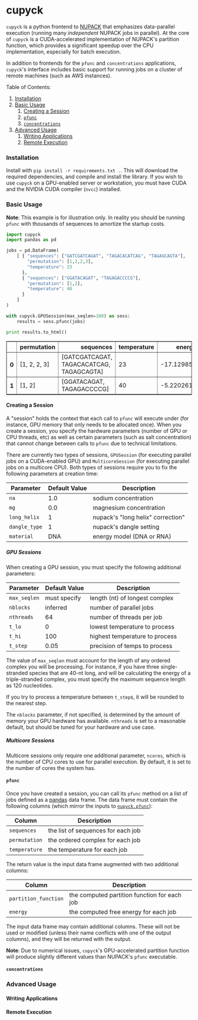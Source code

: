 cupyck
======
`cupyck` is a python frontend to [NUPACK](nupack.org) that emphasizes data-parallel
execution (running many *independent* NUPACK jobs in parallel). At the core of `cupyck` is
a CUDA-accelerated implementation of NUPACK's partition function, which provides a significant
speedup over the CPU implementation, especially for batch execution.

In addition to frontends for the `pfunc` and `concentrations` applications, `cupyck`'s interface
includes basic support for running jobs on a cluster of remote machines (such as AWS instances).

Table of Contents:
1. [Installation](#installation)
2. [Basic Usage](#basic-usage)
    1. [Creating a Session](#creating-a-session)
    2. [`pfunc`](#pfunc)
    3. [`concentrations`](#concentrations)
3. [Advanced Usage](#advanced-usage)
    1. [Writing Applications](#writing-applications)
    2. [Remote Execution](#remote-execution)

### Installation
Install with `pip install -r requirements.txt .`. This will download the required dependencies, and
compile and install the library. If you wish to use `cupyck` on a GPU-enabled server or workstation,
you must have CUDA and the NVIDIA CUDA compiler (`nvcc`) installed.

### Basic Usage

**Note**: This example is for illustration only. In reality you should be
running `pfunc` with thousands of sequences to amortize the startup costs.
```python
import cupyck
import pandas as pd

jobs = pd.DataFrame(
    [ { "sequences": ["GATCGATCAGAT", "TAGACACATCAG", "TAGAGCAGTA"],
        "permutation": [1,2,2,3],
        "temperature": 23
      },
      { "sequences": ["GGATACAGAT", "TAGAGACCCCG"],
        "permutation": [1,2],
        "temperature": 40
      }
    ]
)

with cupyck.GPUSession(max_seqlen=100) as sess:
    results = sess.pfunc(jobs)

print results.to_html()
```
<table border="1" class="dataframe">
  <thead>
    <tr style="text-align: right;">
      <th></th>
      <th>permutation</th>
      <th>sequences</th>
      <th>temperature</th>
      <th>energy</th>
      <th>partition_function</th>
    </tr>
  </thead>
  <tbody>
    <tr>
      <th>0</th>
      <td>[1, 2, 2, 3]</td>
      <td>[GATCGATCAGAT, TAGACACATCAG, TAGAGCAGTA]</td>
      <td>23</td>
      <td>-17.129853</td>
      <td>4.375900e+12</td>
    </tr>
    <tr>
      <th>1</th>
      <td>[1, 2]</td>
      <td>[GGATACAGAT, TAGAGACCCCG]</td>
      <td>40</td>
      <td>-5.220261</td>
      <td>4.397322e+03</td>
    </tr>
  </tbody>
</table>

#### Creating a Session

A "session" holds the context that each call to `pfunc` will execute under (for
instance, GPU memory that only needs to be allocated once). When you create
a session, you specify the hardware parameters (number of GPU or CPU threads,
etc) as well as certain parameters (such as salt concentration) that cannot
change between calls to `pfunc` due to technical limitations.

There are currently two types of sessions, `GPUSession` (for executing parallel
jobs on a CUDA-enabled GPU) and `MulticoreSession` (for executing parallel jobs
on a multicore CPU). Both types of sessions require you to fix the following
parameters at creation time:

| Parameter    | Default Value | Description                       |
| ---------    | ------------- | --------------------------------- |
| `na`         | 1.0           | sodium concentration              |
| `mg`         | 0.0           | magnesium concentration           |
| `long_helix` | 1             | nupack's "long helix" correction" |
| `dangle_type`| 1             | nupack's dangle setting           |
| `material`   | DNA           | energy model (DNA or RNA)         |

##### GPU Sessions
When creating a GPU session, you must specify the following additional
parameters:

| Parameter    | Default Value | Description                       |
| ---------    | ------------- | --------------------------------- |
| `max_seqlen` | must specify  | length (nt) of longest complex    |
| `nblocks`    | inferred      | number of parallel jobs           |
| `nthreads`   | 64            | number of threads per job         |
| `t_lo`       | 0             | lowest temperature to process     |
| `t_hi`       | 100           | highest temperature to process    |
| `t_step`     | 0.05          | precision of temps to process     |

The value of `max_seqlen` must account for the length of
any ordered complex you will be processing. For instance, if you have three
single-stranded species that are 40-nt long, and will be calculating the energy
of a triple-stranded complex, you must specify the maximum sequence length as
120 nucleotides.

If you try to process a temperature between `t_step`s, it will be rounded to the
nearest step.

The `nblocks` parameter, if not specified, is determined by the amount of memory
your GPU hardware has available. `nthreads` is set to a reasonable default, but
should be tuned for your hardware and use case.

##### Multicore Sessions
Multicore sessions only require one additional parameter, `ncores`, which
is the number of CPU cores to use for parallel execution. By default, it is
set to the number of cores the system has.

#### `pfunc`
Once you have created a session, you can call its `pfunc` method on a list of jobs
defined as a [pandas](https://pandas.pydata.org/) data frame. The data frame
must contain the following columns (which mirror the inputs to 
[`nupyck.pfunc`](https://github.com/uwmisl/nupyck#pfunc)):

| Column        | Description                        |
| ------------- | ---------------------------------- |
| `sequences`   | the list of sequences for each job |
| `permutation` | the ordered complex for each job   |
| `temperature` | the temperature for each job       |

The return value is the input data frame augmented with two additional columns:

| Column               | Description                                  |
| -------------------  | -------------------------------------------- |
| `partition_function` | the computed partition function for each job |
| `energy`             | the computed free energy for each job        |

The input data frame may contain additional columns. These will not be used or modified
(unless their name conflicts with one of the output columns), and they will be returned
with the output.

**Note**: Due to numerical issues,
`cupyck`'s GPU-accelerated partition function will produce slightly
different values than NUPACK's `pfunc` executable.

#### `concentrations`

### Advanced Usage

#### Writing Applications

#### Remote Execution
